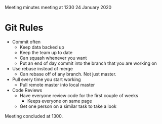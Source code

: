 Meeting minutes meeting at 1230 24 January 2020

# Git Rules

* Commit often 
    - Keep data backed up
    - Keep the team up to date
    - Can squash whenever you want
    - Put an end of day commit into the branch that you are working on
* Use rebase instead of merge
    - Can rebase off of any branch. Not just master.
* Pull every time you start working
    - Pull remote master into local master
* Code Reviews
    - Have everyone review code for the first couple of weeks
        + Keeps everyone on same page
    - Get one person on a similar task to take a look

Meeting concluded at 1300.